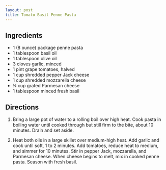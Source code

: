 ```yaml
---
layout: post
title: Tomato Basil Penne Pasta
---
```


## Ingredients
- 1 (8 ounce) package penne pasta
- 1 tablespoon basil oil
- 1 tablespoon olive oil
- 3 cloves garlic, minced
- 1 pint grape tomatoes, halved
- 1 cup shredded pepper Jack cheese
- 1 cup shredded mozzarella cheese
- ¼ cup grated Parmesan cheese
- 1 tablespoon minced fresh basil

## Directions
1. Bring a large pot of water to a rolling boil over high heat. Cook pasta in boiling 
water until cooked through but still firm to the bite, about 10 minutes. Drain and set aside.

2. Heat both oils in a large skillet over medium-high heat. Add garlic and cook 
until soft, 1 to 2 minutes. Add tomatoes, reduce heat to medium, and simmer for 
10 minutes. Stir in pepper Jack, mozzarella, and Parmesan cheese. When cheese 
begins to melt, mix in cooked penne pasta. Season with fresh basil.
